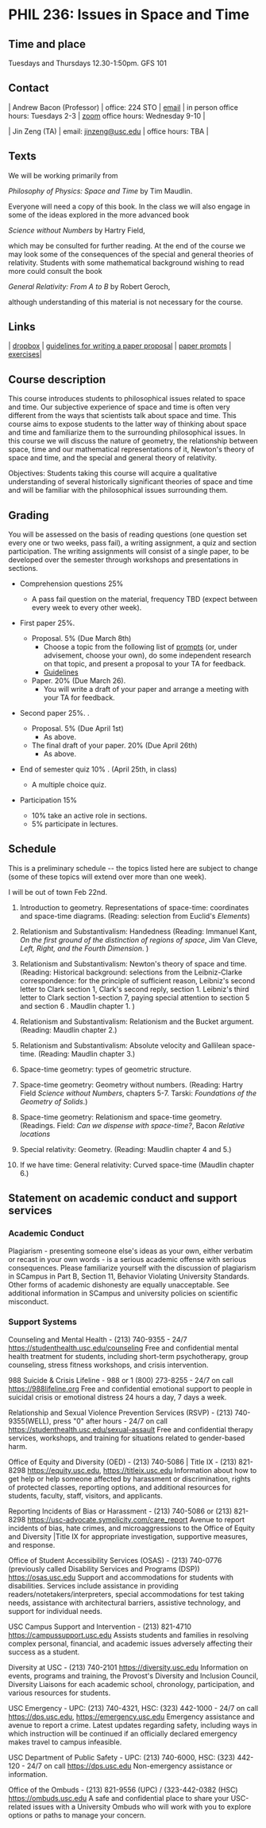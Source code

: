
# PHIL 236: Issues in Space and Time

## Time and place

Tuesdays and Thursdays 12.30-1:50pm. GFS 101

## Contact

| Andrew Bacon (Professor) | office: 224 STO | [email](abacon@usc.edu) | in person office hours: Tuesdays 2-3 | [zoom](https://usc.zoom.us/s/3587631632) office hours: Wednesday 9-10 |

| Jin Zeng (TA) | email: jinzeng@usc.edu | office hours: TBA |


## Texts

We will be working primarily from

*Philosophy of Physics: Space and Time* by Tim Maudlin.

Everyone will need a copy of this book. In the class we will also engage in some of the ideas explored in the more advanced book 

*Science without Numbers* by Hartry Field, 

which may be consulted for further reading. At the end of the course we may look some of the consequences of the special and general theories of relativity. Students with some mathematical background wishing to read more could consult the book 

*General Relativity: From A to B* by Robert Geroch, 

although understanding of this material is not necessary for the course.


## Links

| [dropbox](https://www.dropbox.com/sh/6u0vm12df56bbd8/AAAxy3gtJWdJntp4NLS-akAha?dl=0) | [guidelines for writing a paper proposal](./guidlines) | [paper prompts](./Paper%20Prompts) | [exercises](./236exercises)|

## Course description

This course introduces students to philosophical issues related to space and time. Our subjective experience of space and time is often very different from the ways that scientists talk about space and time. This course aims to expose students to the latter way of thinking about space and time and familiarize them to the surrounding philosophical issues. In this course we will discuss the nature of geometry, the relationship between space, time and our mathematical representations of it, Newton's theory of space and time, and the special and general theory of relativity.

Objectives: Students taking this course will acquire a qualitative understanding of several historically significant theories of space and time and will be familiar with the philosophical issues surrounding them. 


## Grading

 You will be assessed on the basis of reading questions (one question set every one or two weeks, pass fail), a writing assignment, a quiz and section participation. The writing assignments will consist of a single paper, to be developed over the semester through workshops and presentations in sections.

- Comprehension questions 25% 
	- A pass fail question on the material, frequency TBD (expect between every week to every other week).

- First paper 25%. 
	- Proposal. 5% (Due March 8th)
		- Choose a topic from the following list of [prompts](./Paper%20Prompts) (or, under advisement, choose your own), do some independent research on that topic, and present a proposal to your TA for feedback.
		- [Guidelines](./guidelines)
	- Paper. 20% (Due March 26).
		- You will write a draft of your paper and arrange a meeting with your TA for feedback. 

- Second paper 25%. .
	- Proposal. 5% (Due April 1st)
		- As above.
	- The final draft of your paper. 20% (Due April 26th)
		- As above.

- End of semester quiz 10% . (April 25th, in class)

	- A multiple choice quiz.

- Participation 15% 

	- 10% take an active role in sections.
	- 5% participate in lectures.



## Schedule

This is a preliminary schedule -- the topics listed here are subject to change (some of these topics will extend over more than one week). 

I will be out of town Feb 22nd.

1. Introduction to geometry. Representations of space-time: coordinates and space-time diagrams. (Reading: selection from Euclid's *Elements*)

2. Relationism and Substantivalism: Handedness (Reading: Immanuel Kant, *On the first ground of the distinction of regions of space*, Jim Van Cleve, *Left, Right, and the Fourth Dimension*. )
	
3. Relationism and Substantivalism: Newton's theory of space and time. (Reading: Historical background: selections from the Leibniz-Clarke correspondence: for the principle of sufficient reason, Leibniz's second letter to Clark section 1, Clark's second reply, section 1. Leibniz's third letter to Clark section 1-section 7, paying special attention to section 5 and section 6 . Maudlin chapter 1. )
	
4. Relationism and Substantivalism: Relationism and the Bucket argument. (Reading: Maudlin chapter 2.)
	
5. Relationism and Substantivalism: Absolute velocity and Gallilean space-time. (Reading: Maudlin chapter 3.)
	
6. Space-time geometry: types of geometric structure.
	
7. Space-time geometry: Geometry without numbers. (Reading: Hartry Field *Science without Numbers*, chapters 5-7. Tarski: *Foundations of the Geometry of Solids*.)

8. Space-time geometry: Relationism and space-time geometry. (Readings. Field: *Can we dispense with space-time?*, Bacon *Relative locations*

9. Special relativity: Geometry. (Reading: Maudlin chapter 4 and 5.)
	
10. If we have time: General relativity: Curved space-time (Maudlin chapter 6.) 
	


## Statement on academic conduct and support services

### Academic Conduct

Plagiarism - presenting someone else's ideas as your own, either verbatim or recast in your own words - is a serious academic offense with serious consequences. Please familiarize yourself with the discussion of plagiarism in SCampus in Part B, Section 11, Behavior Violating University Standards. Other forms of academic dishonesty are equally unacceptable. See additional information in SCampus and university policies on scientific misconduct.

### Support Systems

Counseling and Mental Health - (213) 740-9355 - 24/7
https://studenthealth.usc.edu/counseling
Free and confidential mental health treatment for students, including short-term psychotherapy, group counseling, stress fitness workshops, and crisis intervention.

988 Suicide & Crisis Lifeline - 988 or 1 (800) 273-8255 - 24/7 on call
https://988lifeline.org
Free and confidential emotional support to people in suicidal crisis or emotional distress 24 hours a day, 7 days a week.

Relationship and Sexual Violence Prevention Services (RSVP) - (213) 740-9355(WELL), press "0" after hours - 24/7 on call
https://studenthealth.usc.edu/sexual-assault
Free and confidential therapy services, workshops, and training for situations related to gender-based harm.

Office of Equity and Diversity (OED) - (213) 740-5086 | Title IX - (213) 821-8298
https://equity.usc.edu, https://titleix.usc.edu
Information about how to get help or help someone affected by harassment or discrimination, rights of protected classes, reporting options, and additional resources for students, faculty, staff, visitors, and applicants.

Reporting Incidents of Bias or Harassment - (213) 740-5086 or (213) 821-8298
https://usc-advocate.symplicity.com/care_report
Avenue to report incidents of bias, hate crimes, and microaggressions to the Office of Equity and Diversity |Title IX for appropriate investigation, supportive measures, and response.

Office of Student Accessibility Services (OSAS) - (213) 740-0776
(previously called Disability Services and Programs (DSP))
https://osas.usc.edu
Support and accommodations for students with disabilities. Services include assistance in providing readers/notetakers/interpreters, special accommodations for test taking needs, assistance with architectural barriers, assistive technology, and support for individual needs.

USC Campus Support and Intervention - (213) 821-4710
https://campussupport.usc.edu
Assists students and families in resolving complex personal, financial, and academic issues adversely affecting their success as a student.

Diversity at USC - (213) 740-2101
https://diversity.usc.edu
Information on events, programs and training, the Provost's Diversity and Inclusion Council, Diversity Liaisons for each academic school, chronology, participation, and various resources for students.

USC Emergency - UPC: (213) 740-4321, HSC: (323) 442-1000 - 24/7 on call
https://dps.usc.edu, https://emergency.usc.edu
Emergency assistance and avenue to report a crime. Latest updates regarding safety, including ways in which instruction will be continued if an officially declared emergency makes travel to campus infeasible.

USC Department of Public Safety - UPC: (213) 740-6000, HSC: (323) 442-120 - 24/7 on call
https://dps.usc.edu
Non-emergency assistance or information.

Office of the Ombuds - (213) 821-9556 (UPC) / (323-442-0382 (HSC)
https://ombuds.usc.edu
A safe and confidential place to share your USC-related issues with a University Ombuds who will work with you to explore options or paths to manage your concern.